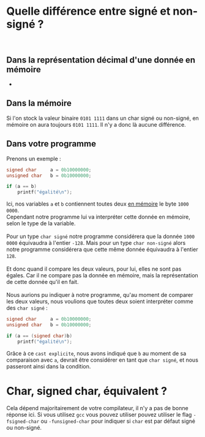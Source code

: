 # Quelle différence entre signé et non-signé ?<br><br>

## Dans la représentation décimal d'une donnée en mémoire
-

## Dans la mémoire
Si l'on stock la valeur binaire `0101 1111` dans un char signé ou non-signé, en mémoire on aura toujours `0101 1111`. Il n'y a donc là aucune différence.

## Dans votre programme
Prenons un exemple :

```c
signed char		a = 0b10000000;
unsigned char 	b = 0b10000000;

if (a == b)
	printf("égalité\n");
```

Ici, nos variables `a` et `b` contiennent toutes deux <ins>en mémoire</ins> le byte `1000 0000`.<br>
Cependant notre programme lui va interpréter cette donnée en mémoire, selon le type de la variable.<br><br>
Pour un type `char signé` notre programme considérera que la donnée `1000 0000` équivaudra à l'entier `-128`. Mais pour un type `char non-signé` alors notre programme considérera que cette même donnée équivaudra à l'entier `128`.<br><br>
Et donc quand il compare les deux valeurs, pour lui, elles ne sont pas égales. Car il ne compare pas la donnée en mémoire, mais la représentation de cette donnée qu'il en fait.<br><br>
Nous aurions pu indiquer à notre programme, qu'au moment de comparer les deux valeurs, nous voulions que toutes deux soient interpréter comme des `char signé` :

```c
signed char		a = 0b10000000;
unsigned char 	b = 0b10000000;

if (a == (signed char)b)
	printf("égalité\n");
```

Grâce à ce `cast explicite`, nous avons indiqué que `b` au moment de sa comparaison avec `a`, devrait être considérer en tant que `char signé`, et nous passeront ainsi dans la condition.

# Char, signed char, équivalent ?

Cela dépend majoritairement de votre compilateur, il n'y a pas de bonne réponse ici. Si vous utilisez `gcc` vous pouvez utiliser pouvez utiliser le flag `-fsigned-char` ou `-funsigned-char` pour indiquer si `char` est par défaut signé ou non-signé.